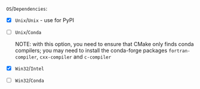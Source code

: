 
`OS`/`Dependencies`:

- [x] `Unix`/`Unix` - use for PyPI

- [ ] `Unix`/`Conda`

  NOTE: with this option, you need to ensure that CMake only
  finds conda compilers; you may need to install the conda-forge packages
  `fortran-compiler`, `cxx-compiler` and `c-compiler`

- [x] `Win32`/`Intel`

- [ ] `Win32`/`Conda`



